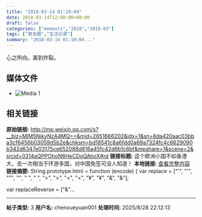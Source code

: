 ```yaml
---
title: "2018-03-14 01:10:04"
date: 2018-03-14T12:00:00+08:00
draft: false
categories: ["moments","2018","2018-03"]
tags: ["朋友圈","生活记录"]
summary: "2018-03-14 01:10:04..."
---
```


心之所向。美到炸裂。

## 媒体文件

- ![Media 1](/Moments/photos/2018-03-14/201803140110040.jpg)

## 相关链接

**原始链接:** http://mp.weixin.qq.com/s?__biz=MjM5NjkyNzA4MQ==&mid=2651666202&idx=1&sn=8da420aac03bba3cf6456b03059d5b2e&chksm=bd18541c8a6fdd0a69a7324fc4c6629090b342d6347e03175ce652088d816a45fc42d6b1c6bf&mpshare=1&scene=2&srcid=0314aQPPOhoN6HeCDoQAtojX#rd
**链接标题:** 这个欧洲小国不如香港大，去一次相当于环游多国，对中国免签可没人知道！
**本地链接:** [查看完整内容](/link_content/2018/03/2018-03-14-2/link_content/)
**链接摘要:** String.prototype.html = function (encode) {
  var replace = ["&#39;", "'", "&quot;", '"', "&nbsp;", " ", "&gt;", ">", "&lt;", "<", "&yen;", "¥", "&amp;", "&"];
 
 
 
 
 
  
  var replaceReverse = ["&"...

---

**帖子类型:** 3
**用户名:** chenxueyuan001
**处理时间:** 2025/8/28 22:12:13